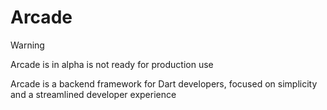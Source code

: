 # Arcade

> [!WARNING]
> Arcade is in alpha is not ready for production use

Arcade is a backend framework for Dart developers, focused on simplicity and a streamlined developer experience
